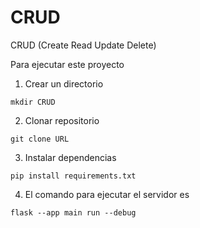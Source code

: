 # CRUD
CRUD (Create Read Update Delete)



Para ejecutar este proyecto

1. Crear un directorio
```
mkdir CRUD
```

2. Clonar repositorio
```
git clone URL
```

3. Instalar dependencias
```
pip install requirements.txt
```

4. El comando para ejecutar el servidor es
```
flask --app main run --debug
```